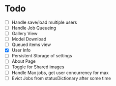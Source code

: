 # Todo

- [ ] Handle save/load multiple users
- [ ] Handle Job Queueing
- [ ] Gallery View
- [ ] Model Download
- [ ] Queued items view
- [x] User Info
- [ ] Persistent Storage of settings
- [ ] About Page
- [ ] Toggle for Shared images
- [ ] Handle Max jobs, get user concurrency for max
- [ ] Evict Jobs from statusDictionary after some time
